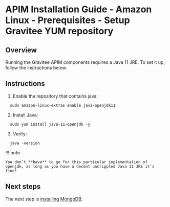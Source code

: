 # APIM Installation Guide - Amazon Linux - Prerequisites - Setup Gravitee YUM repository

## Overview

Running the Gravitee APIM components requires a Java 11 JRE. To set it up, follow the instructions below.

## Instructions

1. Enable the repository that contains java:

```
  sudo amazon-linux-extras enable java-openjdk11
```

2. Install Java:

```
  sudo yum install java-11-openjdk -y
```

3. Verify:

```
  java -version
```

!!! note

```
You don’t **have** to go for this particular implementation of openjdk, as long as you have a decent uncrippled Java 11 JRE it’s fine!
```

## Next steps

The next step is [installing MongoDB](installation-guide-amazon-prerequisite-mongodb.md).
